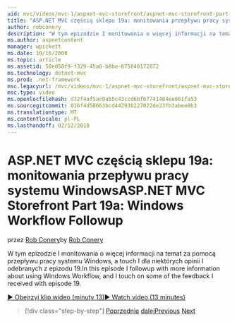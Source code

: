 ```yaml
---
uid: mvc/videos/mvc-1/aspnet-mvc-storefront/aspnet-mvc-storefront-part-19a-windows-workflow-followup
title: "ASP.NET MVC częścią sklepu 19a: monitowania przepływu pracy systemu Windows | Dokumentacja firmy Microsoft"
author: robconery
description: "W tym epizodzie I monitowania o więcej informacji na temat za pomocą przepływu pracy systemu Windows, a touch I dla niektórych opinii I odebranych z epizodu 19."
ms.author: aspnetcontent
manager: wpickett
ms.date: 10/16/2008
ms.topic: article
ms.assetid: 50ed58f9-f329-45a8-b8be-675040172072
ms.technology: dotnet-mvc
ms.prod: .net-framework
msc.legacyurl: /mvc/videos/mvc-1/aspnet-mvc-storefront/aspnet-mvc-storefront-part-19a-windows-workflow-followup
msc.type: video
ms.openlocfilehash: d72f4af5ac0a55c43ccd6bfb7741484ee861fa53
ms.sourcegitcommit: 016f4d58663bcd442930227022de23fb3abee0b3
ms.translationtype: MT
ms.contentlocale: pl-PL
ms.lasthandoff: 02/12/2018
---
```

<a name="aspnet-mvc-storefront-part-19a-windows-workflow-followup"></a><span data-ttu-id="8cd5c-103">ASP.NET MVC częścią sklepu 19a: monitowania przepływu pracy systemu Windows</span><span class="sxs-lookup"><span data-stu-id="8cd5c-103">ASP.NET MVC Storefront Part 19a: Windows Workflow Followup</span></span>
====================
<span data-ttu-id="8cd5c-104">przez [Rob Conery](https://github.com/robconery)</span><span class="sxs-lookup"><span data-stu-id="8cd5c-104">by [Rob Conery](https://github.com/robconery)</span></span>

<span data-ttu-id="8cd5c-105">W tym epizodzie I monitowania o więcej informacji na temat za pomocą przepływu pracy systemu Windows, a touch I dla niektórych opinii I odebranych z epizodu 19.</span><span class="sxs-lookup"><span data-stu-id="8cd5c-105">In this episode I followup with more information about using Windows Workflow, and I touch on some of the feedback I received with episode 19.</span></span>

[<span data-ttu-id="8cd5c-106">&#9654; Obejrzyj klip wideo (minuty 13)</span><span class="sxs-lookup"><span data-stu-id="8cd5c-106">&#9654; Watch video (13 minutes)</span></span>](https://channel9.msdn.com/Blogs/ASP-NET-Site-Videos/aspnet-mvc-storefront-part-19a-windows-workflow-followup)

>[!div class="step-by-step"]
<span data-ttu-id="8cd5c-107">[Poprzednie](aspnet-mvc-storefront-part-19-processing-orders-with-windows-workflow.md)
[dalej](aspnet-mvc-storefront-part-20-logging.md)</span><span class="sxs-lookup"><span data-stu-id="8cd5c-107">[Previous](aspnet-mvc-storefront-part-19-processing-orders-with-windows-workflow.md)
[Next](aspnet-mvc-storefront-part-20-logging.md)</span></span>
